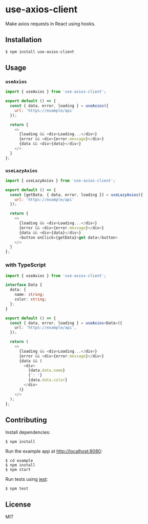 # use-axios-client

Make axios requests in React using hooks.

## Installation

```sh
$ npm install use-axios-client
```

## Usage

### `useAxios`

```js
import { useAxios } from 'use-axios-client';

export default () => {
  const { data, error, loading } = useAxios({
    url: 'https://example/api'
  });

  return {
    <>
      {loading && <div>Loading...</div>}
      {error && <div>{error.message}</div>}
      {data && <div>{data}</div>}
    </>
  }
};
```

### `useLazyAxios`

```js
import { useLazyAxios } from 'use-axios-client';

export default () => {
  const [getData, { data, error, loading }] = useLazyAxios({
    url: 'https://example/api'
  });

  return {
    <>
      {loading && <div>Loading...</div>}
      {error && <div>{error.message}</div>}
      {data && <div>{data}</div>}
      <button onClick={getData}>get data</button>
    </>
  }
};
```

### with TypeScript

```ts
import { useAxios } from 'use-axios-client';

interface Data {
  data: {
    name: string;
    color: string;
  };
}

export default () => {
  const { data, error, loading } = useAxios<Data>({
    url: 'https://example/api',
  });

  return (
    <>
      {loading && <div>Loading...</div>}
      {error && <div>{error.message}</div>}
      {data && (
        <div>
          {data.data.name}
          {': '}
          {data.data.color}
        </div>
      )}
    </>
  );
};
```

## Contributing

Install dependencies:

```
$ npm install
```

Run the example app at [http://localhost:8080](http://localhost:8080):

```
$ cd example
$ npm install
$ npm start
```

Run tests using [jest](https://github.com/facebook/jest):

```
$ npm test
```

## License

MIT
